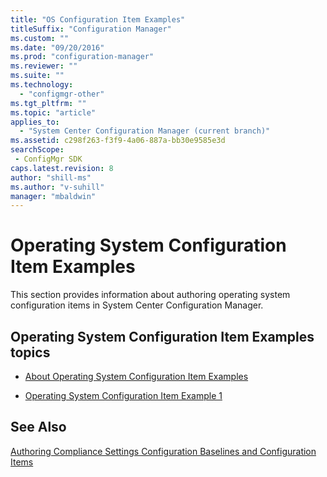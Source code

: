 ```yaml
---
title: "OS Configuration Item Examples"
titleSuffix: "Configuration Manager"
ms.custom: ""
ms.date: "09/20/2016"
ms.prod: "configuration-manager"
ms.reviewer: ""
ms.suite: ""
ms.technology:
  - "configmgr-other"
ms.tgt_pltfrm: ""
ms.topic: "article"
applies_to:
  - "System Center Configuration Manager (current branch)"
ms.assetid: c298f263-f3f9-4a06-887a-bb30e9585e3dsearchScope: - ConfigMgr SDK
caps.latest.revision: 8
author: "shill-ms"
ms.author: "v-suhill"
manager: "mbaldwin"
---
```

# Operating System Configuration Item Examples
This section provides information about authoring operating system configuration items in System Center Configuration Manager.  

## Operating System Configuration Item Examples topics  

-   [About Operating System Configuration Item Examples](../../develop/compliance/about-operating-system-configuration-item-examples.md)  

-   [Operating System Configuration Item Example 1](../../develop/compliance/operating-system-configuration-item-example-1.md)  

## See Also  
 [Authoring Compliance Settings Configuration Baselines and Configuration Items](../../develop/compliance/authoring-compliance-settings-configuration-baselines-and-configuration-items.md)
